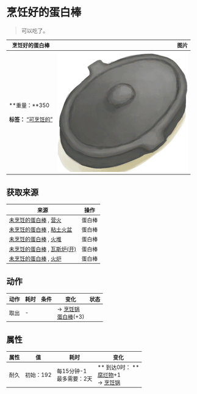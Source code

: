 # 烹饪好的蛋白棒  
> 可以吃了。  
  
  烹饪好的蛋白棒  |   图片   
 ----  |  ----:   
 **重量：**350<br><br>**标签：**	[“可烹饪的”](tag_Cookable.md)  |  ![](Sprite/CookingPotClosed.png)   
  
## 获取来源  
来源  |  操作  
----  |  ----  
[未烹饪的蛋白棒](ProteinBarUncooked.md) , [营火](Campfire.md)  |  蛋白棒  
[未烹饪的蛋白棒](ProteinBarUncooked.md) , [粘土火盆](ClayFirePit.md)  |  蛋白棒  
[未烹饪的蛋白棒](ProteinBarUncooked.md) , [火堆](Fire.md)  |  蛋白棒  
[未烹饪的蛋白棒](ProteinBarUncooked.md) , [瓦斯炉(开)](GasCookerOn.md)  |  蛋白棒  
[未烹饪的蛋白棒](ProteinBarUncooked.md) , [火炉](Stove.md)  |  蛋白棒  
## 动作  
动作  |  耗时  |  条件  |  变化  |  状态  
----  |  ----  |  ----  |  ----  |  ----  
取出<br>  |  -  |    |  → [烹饪锅](CookingPot.md)<br>[蛋白棒](ProteinBar.md)(+3)<br>  |    
## 属性   
属性  |  值  |  耗时  |  变化  
----  |  ----  |  ----  |  ----  
耐久  |  初始：192  |  每15分钟-1<br>最多需要：2天  |  ** 到达0时： **<br>[腐烂物](RottenRemains.md)+1 <br>→ [烹饪锅](CookingPot.md)  
